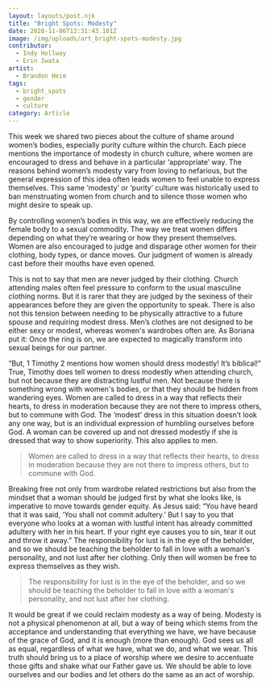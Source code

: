 ```yaml
---
layout: layouts/post.njk
title: "Bright Spots: Modesty"
date: 2020-11-06T12:31:43.101Z
image: /img/uploads/art_bright-spots-modesty.jpg
contributor:
  - Indy Hollway
  - Erin Iwata
artist:
  - Brandon Heim
tags:
  - bright_spots
  - gender
  - culture
category: Article
---
```

This week we shared two pieces about the culture of shame around women’s bodies, especially purity culture within the church. Each piece mentions the importance of modesty in church culture, where women are encouraged to dress and behave in a particular ‘appropriate’ way. The reasons behind women’s modesty vary from loving to nefarious, but the general expression of this idea often leads women to feel unable to express themselves. This same ‘modesty’ or ‘purity’ culture was historically used to ban menstruating women from church and to silence those women who might desire to speak up.

By controlling women’s bodies in this way, we are effectively reducing the female body to a sexual commodity. The way we treat women differs depending on what they’re wearing or how they present themselves. Women are also encouraged to judge and disparage other women for their clothing, body types, or dance moves. Our judgment of women is already cast before their mouths have even opened.

This is not to say that men are never judged by their clothing. Church attending males often feel pressure to conform to the usual masculine clothing norms. But it is rarer that they are judged by the sexiness of their appearances before they are given the opportunity to speak. There is also not this tension between needing to be physically attractive to a future spouse and requiring modest dress. Men’s clothes are not designed to be either sexy or modest, whereas women's wardrobes often are. As Boriana put it: Once the ring is on, we are expected to magically transform into sexual beings for our partner.

“But, 1 Timothy 2 mentions how women should dress modestly! It’s biblical!” True, Timothy does tell women to dress modestly when attending church, but not because they are distracting lustful men. Not because there is something wrong with women's bodies, or that they should be hidden from wandering eyes. Women are called to dress in a way that reflects their hearts, to dress in moderation because they are not there to impress others, but to commune with God. The ‘modest’ dress in this situation doesn’t look any one way, but is an individual expression of humbling ourselves before God. A woman can be covered up and not dressed modestly if she is dressed that way to show superiority. This also applies to men.

> Women are called to dress in a way that reflects their hearts, to dress in moderation because they are not there to impress others, but to commune with God.

Breaking free not only from wardrobe related restrictions but also from the mindset that a woman should be judged first by what she looks like, is imperative to move towards gender equity. As Jesus said: “You have heard that it was said, ‘You shall not commit adultery.’ But I say to you that everyone who looks at a woman with lustful intent has already committed adultery with her in his heart. If your right eye causes you to sin, tear it out and throw it away.” The responsibility for lust is in the eye of the beholder, and so we should be teaching the beholder to fall in love with a woman's personality, and not lust after her clothing. Only then will women be free to express themselves as they wish.

> The responsibility for lust is in the eye of the beholder, and so we should be teaching the beholder to fall in love with a woman's personality, and not lust after her clothing.

It would be great if we could reclaim modesty as a way of being. Modesty is not a physical phenomenon at all, but a way of being which stems from the acceptance and understanding that everything we have, we have because of the grace of God, and it is enough (more than enough). God sees us all as equal, regardless of what we have, what we do, and what we wear. This truth should bring us to a place of worship where we desire to accentuate those gifts and shake what our Father gave us. We should be able to love ourselves and our bodies and let others do the same as an act of worship.